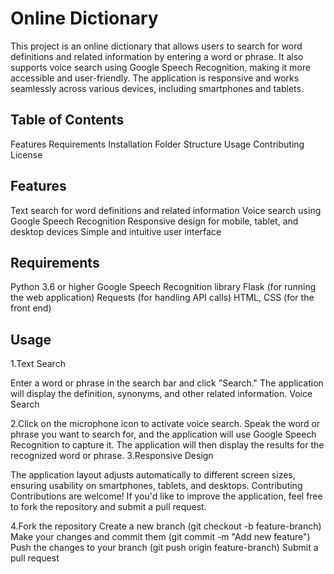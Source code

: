 <h1>Online Dictionary</h1>
This project is an online dictionary that allows users to search for word definitions and related information by entering a word or phrase. It also supports voice search using Google Speech Recognition, making it more accessible and user-friendly. The application is responsive and works seamlessly across various devices, including smartphones and tablets.

<h2>Table of Contents</h2>
Features
Requirements
Installation
Folder Structure
Usage
Contributing
License
<h2>Features</h2>
Text search for word definitions and related information
Voice search using Google Speech Recognition
Responsive design for mobile, tablet, and desktop devices
Simple and intuitive user interface
<h2>Requirements</h2>
Python 3.6 or higher
Google Speech Recognition library
Flask (for running the web application)
Requests (for handling API calls)
HTML, CSS (for the front end)
<h2>Usage</h2>
1.Text Search

Enter a word or phrase in the search bar and click "Search."
The application will display the definition, synonyms, and other related information.
Voice Search

2.Click on the microphone icon to activate voice search.
Speak the word or phrase you want to search for, and the application will use Google Speech Recognition to capture it.
The application will then display the results for the recognized word or phrase.
3.Responsive Design

The application layout adjusts automatically to different screen sizes, ensuring usability on smartphones, tablets, and desktops.
Contributing
Contributions are welcome! If you'd like to improve the application, feel free to fork the repository and submit a pull request.

4.Fork the repository
Create a new branch (git checkout -b feature-branch)
Make your changes and commit them (git commit -m "Add new feature")
Push the changes to your branch (git push origin feature-branch)
Submit a pull request
